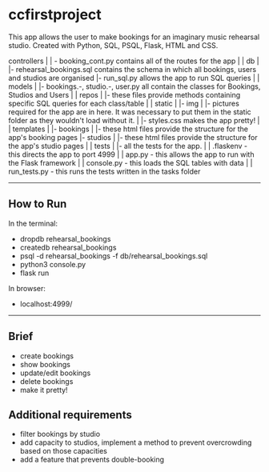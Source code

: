 # ccfirstproject

This app allows the user to make bookings for an imaginary music rehearsal studio. Created with Python, SQL, PSQL, Flask, HTML and CSS.

controllers
|
| - booking_cont.py contains all of the routes for the app
|
|
db
|
|- rehearsal_bookings.sql contains the schema in which all bookings, users and studios are organised
|- run_sql.py allows the app to run SQL queries 
|
|
models
|
|- bookings.-, studio.-, user.py all contain the classes for Bookings, Studios and Users
|
|
repos
|
|- these files provide methods containing specific SQL queries for each class/table
|
|
static
|
|- img
    |
    |- pictures required for the app are in here. It was necessary to put them in the static folder as       they wouldn't load without it.
|
|- styles.css makes the app pretty!
|
|
templates
|
|- bookings
    |
    |- these html files provide the structure for the app's booking pages
|- studios
    |
    |- these html files provide the structure for the app's studio pages
|
|
tests
|
|- all the tests for the app. 
|
|
.flaskenv - this directs the app to port 4999
|
|
app.py - this allows the app to run with the Flask framework
|
|
console.py - this loads the SQL tables with data
|
|
run_tests.py - this runs the tests written in the tasks folder

----------------
How to Run
----------------

In the terminal:
- dropdb rehearsal_bookings
- createdb rehearsal_bookings
- psql -d rehearsal_bookings -f db/rehearsal_bookings.sql
- python3 console.py
- flask run

In browser:
- localhost:4999/


----------------
Brief
----------------
- create bookings
- show bookings
- update/edit bookings
- delete bookings
- make it pretty!

Additional requirements
-----------------
- filter bookings by studio
- add capacity to studios, implement a method to prevent overcrowding based on those capacities
- add a feature that prevents double-booking

